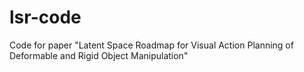 # lsr-code
Code for paper "Latent Space Roadmap for Visual  Action Planning of Deformable and Rigid Object Manipulation"
